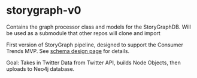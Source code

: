 # storygraph-v0

Contains the graph processor class and models for the StoryGraphDB. Will be used as a submodule that other repos will clone and import

First version of StoryGraph pipeline, designed to support the Consumer Trends MVP. See [schema design page](https://www.notion.so/Schema-241249542f0f4cb0a784069d9d46251e) for details.

Goal: Takes in Twitter Data from Twitter API, builds Node Objects, then uploads to Neo4j database.
